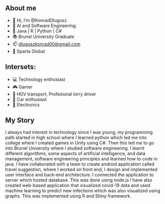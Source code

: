 <h2>About me</h2>

- 👋 Hi, I’m @KonradDlugosz
- 👀 AI and Software Engineering.
- 🌱 Java | R | Python | C#
- :books: Brunel University Graduate
- 📫 dlugoszkonrad00@gmail.com  
- :office: Sparta Global


<h2>Intersets:</h2> 

- :computer: Technology enthusiast
- :video_game: Gamer
- :articulated_lorry: HGV transport, Profesional lorry driver
- :car: Car enthusiast 
- :electric_plug: Electronics


<h2>My Story</h2>
I always had interest in technology since I was young, my programming path started in high school where I learned python which led me into college where I created games in Unity using C#. Then this led me to go into Brunel University where I studied software engineering. I learnt different algorithms, some aspects of artificial intelligence, and data management, software engineering principles and learned how to code in java. I have collaborated with a team to create android application called travel suggestion, where I worked on front end, I design and implemented user interface and back-end architecture. I connected the application to server which hosted database. This was done using node.js I have also created web-based application that visualized covid-19 data and used machine learning to predict new infections which was also visualized using graphs. This was implemented using R and Shiny framework. 


<!---
KonradDlugosz/KonradDlugosz is a ✨ special ✨ repository because its `README.md` (this file) appears on your GitHub profile.
You can click the Preview link to take a look at your changes.
--->
